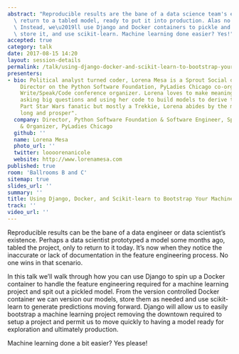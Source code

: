 ```yaml
---
abstract: "Reproducible results are the bane of a data science team's existence. We\
  \ return to a tabled model, ready to put it into production. Alas no documentation!\
  \ Instead, we\u2019ll use Django and Docker containers to pickle and version a model,\
  \ store it, and use scikit-learn. Machine learning done easier? Yes!"
accepted: true
category: talk
date: 2017-08-15 14:20
layout: session-details
permalink: /talk/using-django-docker-and-scikit-learn-to-bootstrap-your-machine-learning-project/
presenters:
- bio: Political analyst turned coder, Lorena Mesa is a Sprout Social data engineer,
    Director on the Python Software Foundation, PyLadies Chicago co-organizer, and
    Write/Speak/Code conference organizer. Lorena loves to make meaning out of data,
    asking big questions and using her code to build models to derive that meaning.
    Part Star Wars fanatic but mostly a Trekkie, Lorena abides by the motto to "live
    long and prosper".
  company: Director, Python Software Foundation & Software Engineer, Sprout Social
    & Organizer, PyLadies Chicago
  github: ''
  name: Lorena Mesa
  photo_url: ''
  twitter: loooorenanicole
  website: http://www.lorenamesa.com
published: true
room: 'Ballrooms B and C'
sitemap: true
slides_url: ''
summary: ''
title: Using Django, Docker, and Scikit-learn to Bootstrap Your Machine Learning Project
track: ''
video_url: ''
---
```


Reproducible results can be the bane of a data engineer or data scientist’s existence. Perhaps a data scientist prototyped a model some months ago, tabled the project, only to return to it today. It’s now when they notice the inaccurate or lack of documentation in the feature engineering process. No one wins in that scenario.

In this talk we’ll walk through how you can use Django to spin up a Docker container to handle the feature engineering required for a machine learning project and spit out a pickled model. From the version controlled Docker container we can version our models, store them as needed and use scikit-learn to generate predictions moving forward. Django will allow us to easily bootstrap a machine learning project removing the downtown required to setup a project and permit us to move quickly to having a model ready for exploration and ultimately production.

Machine learning done a bit easier? Yes please!
